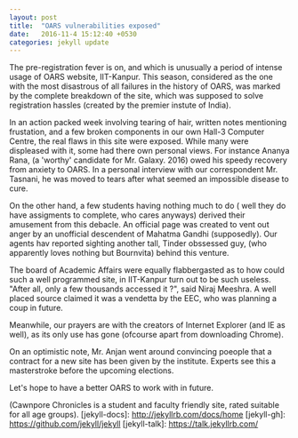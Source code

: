 ```yaml
---
layout: post
title:  "OARS vulnerabilities exposed"
date:   2016-11-4 15:12:40 +0530
categories: jekyll update
---
```


The pre-registration fever is on, and which is unusually a period of intense usage of OARS website, IIT-Kanpur. This season, considered as the one with the most disastrous of all failures in the history of OARS, was marked by the complete breakdown of the site, which was supposed to solve registration hassles (created by the premier instute of India).

In an action packed week involving tearing of hair, written notes mentioning frustation, and a few broken components in our own Hall-3 Computer Centre, the real flaws in this site were exposed. While many were displeased with it, some had there own personal views. For instance Ananya Rana, (a 'worthy' candidate for Mr. Galaxy. 2016) owed his speedy recovery from anxiety to OARS. In a personal interview with our correspondent Mr. Tasnani, he was moved to tears after what seemed an impossible disease to cure.

On the other hand, a few students having nothing much to do ( well they do have assigments to complete, who cares anyways) derived their amusement from this debacle. An official page was created to vent out anger by an unofficial descendent of Mahatma Gandhi (supposedly). Our agents hav reported sighting another tall, Tinder obssessed guy, (who apparently loves nothing but Bournvita) behind this venture.  

The board of Academic Affairs were equally flabbergasted as to how could such a well programmed site, in IIT-Kanpur turn out to be such useless. "After all, only a few thousands accessed it ?", said Niraj Meeshra. A well placed source claimed it was a vendetta by the EEC, who was planning a coup in future.

Meanwhile, our prayers are with the creators of Internet Explorer (and IE as well), as its only use has gone (ofcourse apart from downloading Chrome).

On an optimistic note, Mr. Anjan went around convincing poeople that a contract for a new site has been given by the institute. Experts see this a masterstroke before the upcoming elections. 

Let's hope to have a better OARS to work with in future.

(Cawnpore Chronicles is a student and faculty friendly site, rated suitable for all age groups).
[jekyll-docs]: http://jekyllrb.com/docs/home
[jekyll-gh]:   https://github.com/jekyll/jekyll
[jekyll-talk]: https://talk.jekyllrb.com/


